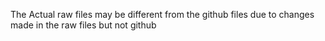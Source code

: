 The Actual raw files may be different from the github files due to changes made in the raw files but not github
